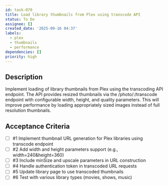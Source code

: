 ```yaml
---
id: task-070
title: Load library thumbnails from Plex using transcode API
status: To Do
assignee: []
created_date: '2025-09-16 04:37'
labels:
  - plex
  - thumbnails
  - performance
dependencies: []
priority: high
---
```


## Description

Implement loading of library thumbnails from Plex using the transcoding API endpoint. The API provides resized thumbnails via the /photo/:/transcode endpoint with configurable width, height, and quality parameters. This will improve performance by loading appropriately sized images instead of full resolution thumbnails.

## Acceptance Criteria
<!-- AC:BEGIN -->
- [ ] #1 Implement thumbnail URL generation for Plex libraries using transcode endpoint
- [ ] #2 Add width and height parameters support (e.g., width=240&height=360)
- [ ] #3 Include minSize and upscale parameters in URL construction
- [ ] #4 Handle authentication token in transcoded URL requests
- [ ] #5 Update library page to use transcoded thumbnails
- [ ] #6 Test with various library types (movies, shows, music)
<!-- AC:END -->
